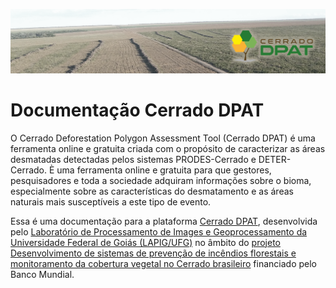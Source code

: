 
![Cerrado DPAT](imgs/00/topo.png)

# Documentação Cerrado DPAT

O Cerrado Deforestation Polygon Assessment Tool (Cerrado DPAT) é uma ferramenta online e gratuita criada com o propósito de caracterizar as áreas desmatadas detectadas pelos sistemas PRODES-Cerrado e DETER-Cerrado. È uma ferramenta online e gratuita para que gestores, pesquisadores e toda a sociedade adquiram informações sobre o bioma, especialmente sobre as características do desmatamento e as áreas naturais mais susceptíveis a este tipo de evento.

Essa é uma documentação para a plataforma [Cerrado DPAT](http://cerradodpat.org), desenvolvida pelo [Laboratório de Processamento de Images e Geoprocessamento da Universidade Federal de Goiás (LAPIG/UFG)](http://www.lapig.iesa.ufg.br) no âmbito do [projeto Desenvolvimento de sistemas de prevenção de incêndios florestais e monitoramento da cobertura vegetal no Cerrado brasileiro](http://fip.mma.gov.br/projeto-fm/) financiado pelo Banco Mundial.

